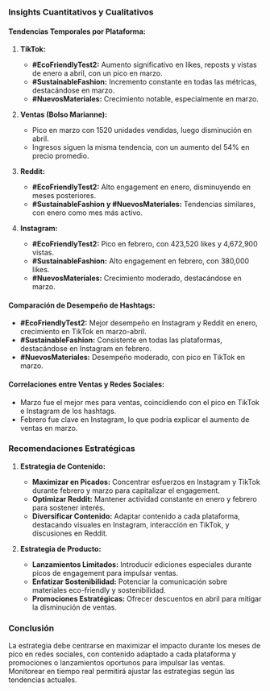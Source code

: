 ### Insights Cuantitativos y Cualitativos

#### **Tendencias Temporales por Plataforma:**

1. **TikTok:**
   - **#EcoFriendlyTest2:** Aumento significativo en likes, reposts y vistas de enero a abril, con un pico en marzo.
   - **#SustainableFashion:** Incremento constante en todas las métricas, destacándose en marzo.
   - **#NuevosMateriales:** Crecimiento notable, especialmente en marzo.

2. **Ventas (Bolso Marianne):**
   - Pico en marzo con 1520 unidades vendidas, luego disminución en abril.
   - Ingresos siguen la misma tendencia, con un aumento del 54% en precio promedio.

3. **Reddit:**
   - **#EcoFriendlyTest2:** Alto engagement en enero, disminuyendo en meses posteriores.
   - **#SustainableFashion y #NuevosMateriales:** Tendencias similares, con enero como mes más activo.

4. **Instagram:**
   - **#EcoFriendlyTest2:** Pico en febrero, con 423,520 likes y 4,672,900 vistas.
   - **#SustainableFashion:** Alto engagement en febrero, con 380,000 likes.
   - **#NuevosMateriales:** Crecimiento moderado, destacándose en marzo.

#### **Comparación de Desempeño de Hashtags:**

- **#EcoFriendlyTest2:** Mejor desempeño en Instagram y Reddit en enero, crecimiento en TikTok en marzo-abril.
- **#SustainableFashion:** Consistente en todas las plataformas, destacándose en Instagram en febrero.
- **#NuevosMateriales:** Desempeño moderado, con pico en TikTok en marzo.

#### **Correlaciones entre Ventas y Redes Sociales:**

- Marzo fue el mejor mes para ventas, coincidiendo con el pico en TikTok e Instagram de los hashtags.
- Febrero fue clave en Instagram, lo que podría explicar el aumento de ventas en marzo.

### **Recomendaciones Estratégicas**

1. **Estrategia de Contenido:**
   - **Maximizar en Picados:** Concentrar esfuerzos en Instagram y TikTok durante febrero y marzo para capitalizar el engagement.
   - **Optimizar Reddit:** Mantener actividad constante en enero y febrero para sostener interés.
   - **Diversificar Contenido:** Adaptar contenido a cada plataforma, destacando visuales en Instagram, interacción en TikTok, y discusiones en Reddit.

2. **Estrategia de Producto:**
   - **Lanzamientos Limitados:** Introducir ediciones especiales durante picos de engagement para impulsar ventas.
   - **Enfatizar Sostenibilidad:** Potenciar la comunicación sobre materiales eco-friendly y sostenibilidad.
   - **Promociones Estratégicas:** Ofrecer descuentos en abril para mitigar la disminución de ventas.

### **Conclusión**

La estrategia debe centrarse en maximizar el impacto durante los meses de pico en redes sociales, con contenido adaptado a cada plataforma y promociones o lanzamientos oportunos para impulsar las ventas. Monitorear en tiempo real permitirá ajustar las estrategias según las tendencias actuales.